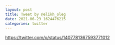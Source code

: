 ```yaml
--- 
layout: post 
title: Tweet by @elikh_oleg 
date: 2021-06-23 1624476215 
categories: twitter 
--- 
```

https://twitter.com/o/status/1407781367593771012